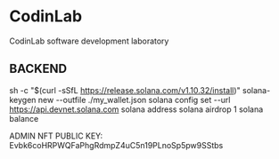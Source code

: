 # CodinLab
CodinLab software development laboratory


## BACKEND

sh -c "$(curl -sSfL https://release.solana.com/v1.10.32/install)"
solana-keygen new --outfile ./my_wallet.json
solana config set --url https://api.devnet.solana.com
solana address
solana airdrop 1
solana balance

ADMIN NFT PUBLIC KEY: Evbk6coHRPWQFaPhgRdmpZ4uC5n19PLnoSp5pw9SStbs